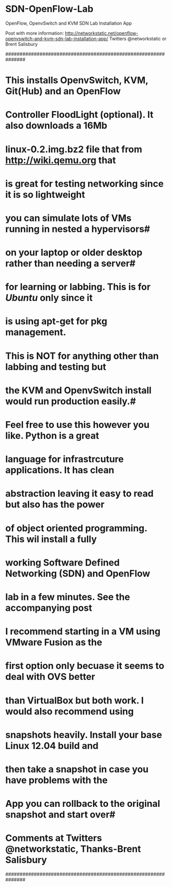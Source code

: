 SDN-OpenFlow-Lab
================

OpenFlow, OpenvSwitch and KVM SDN Lab Installation App

Post with more information:
http://networkstatic.net/openflow-openvswitch-and-kvm-sdn-lab-installation-app/
Twitters @networkstatic or Brent Salisbury

###############################################################
# This installs OpenvSwitch, KVM, Git(Hub) and an OpenFlow    #
# Controller FloodLight (optional). It also downloads a 16Mb  #
# linux-0.2.img.bz2 file that from http://wiki.qemu.org that  #
# is great for testing networking since it is so lightweight  #
# you can simulate lots of VMs running in nested a hypervisors#
# on your laptop or older desktop rather than needing a server#
# for learning or labbing. This is for *Ubuntu* only since it #
# is using apt-get for pkg management.                        #
# This is NOT for anything other than labbing and testing but #
# the KVM and OpenvSwitch install would run production easily.#
# Feel free to use this however you like. Python is a great   #
# language for infrastrcuture applications. It has clean      #
# abstraction leaving it easy to read but also has the power  #
# of object oriented programming. This wil install a fully    #
# working Software Defined Networking (SDN) and OpenFlow      #
# lab in a few minutes. See the accompanying post             #
# I recommend starting in a VM using VMware Fusion as the     #
# first option only becuase it seems to deal with OVS better  #
# than VirtualBox but both work. I would also recommend using #
# snapshots heavily. Install your base Linux 12.04 build and  #
# then take a snapshot in case you have problems with the     #
# App you can rollback to the original snapshot and start over#
# Comments at Twitters @networkstatic, Thanks-Brent Salisbury # 
###############################################################
